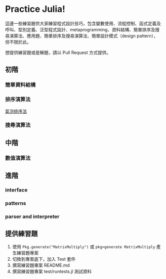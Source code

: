 # Practice Julia!

這邊一些練習題供大家練習程式設計技巧，包含變數使用、流程控制、函式定義及呼叫、型別定義、泛型程式設計、metaprogramming、資料結構、簡單排序及搜尋演算法、應用題、簡單排序及搜尋演算法、簡單設計模式（design pattern），但不限於此。

想提供練習題或是解題，請以 Pull Request 方式提供。

## 初階

### 簡單資料結構


### 排序演算法

[氣泡排序法](BubbleSort/)

### 搜尋演算法


## 中階


### 數值演算法


## 進階

### interface



### patterns


### parser and interpreter

## 提供練習題

1. 使用 `Pkg.generate("MatrixMultiply")` 或 `pkg>generate MatrixMultiply` 產生練習題專案
2. 切換到專案底下，加入 Test 套件
3. 撰寫練習題專案 README.md
4. 撰寫練習題專案 test/runtests.jl 測試資料
